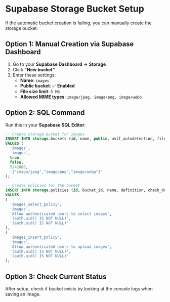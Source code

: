 # Supabase Storage Bucket Setup

If the automatic bucket creation is failing, you can manually create the storage bucket:

## Option 1: Manual Creation via Supabase Dashboard

1. Go to your **Supabase Dashboard** → **Storage**
2. Click **"New bucket"**
3. Enter these settings:
   - **Name**: `images`
   - **Public bucket**: ✅ **Enabled**
   - **File size limit**: `5 MB`
   - **Allowed MIME types**: `image/jpeg, image/png, image/webp`

## Option 2: SQL Command

Run this in your **Supabase SQL Editor**:

```sql
-- Create storage bucket for images
INSERT INTO storage.buckets (id, name, public, avif_autodetection, file_size_limit, allowed_mime_types)
VALUES (
  'images',
  'images', 
  true,
  false,
  5242880,
  '{"image/jpeg","image/png","image/webp"}'
);

-- Create policies for the bucket
INSERT INTO storage.policies (id, bucket_id, name, definition, check_definition)
VALUES 
(
  'images_select_policy',
  'images',
  'Allow authenticated users to select images',
  '(auth.uid() IS NOT NULL)',
  '(auth.uid() IS NOT NULL)'
),
(
  'images_insert_policy', 
  'images',
  'Allow authenticated users to upload images',
  '(auth.uid() IS NOT NULL)',
  '(auth.uid() IS NOT NULL)'
);
```

## Option 3: Check Current Status

After setup, check if bucket exists by looking at the console logs when saving an image.
